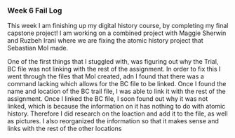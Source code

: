 ### Week 6 Fail Log
This week I am finishing up my digital history course, by completing my final capstone project!
I am working on a combined project with Maggie Sherwin and Ruzbeh Irani where we are fixing the atomic history project that Sebastian Mol made. 

One of the first things that I stuggled with, was figuring out why the Trial, BC file was not linking with the rest of the assignment. In order to fix this I went through the files that Mol created, adn I found that there was a command lacking which allows for the BC file to be linked. Once I found the name and location of the BC trail file, I was able to link it with the rest of the assignment. Once I linked the BC file, I soon found out why it was not linked, which is because the information on it has nothing to do with atomic history. Therefore I did research on the loaction and add it to the file, as well as pictures. I also reorganized the information so that it makes sense and links with the rest of the other locations


